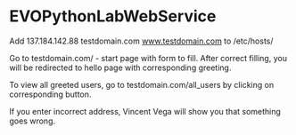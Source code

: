 # EVOPythonLabWebService

Add
137.184.142.88 testdomain.com www.testdomain.com
to /etc/hosts/


Go to testdomain.com/ - start page with form to fill. After correct filling, you will be redirected to hello page 
with corresponding greeting.

To view all greeted users, go to testdomain.com/all_users by clicking on corresponding button.

If you enter incorrect address, Vincent Vega will show you that something goes wrong.
